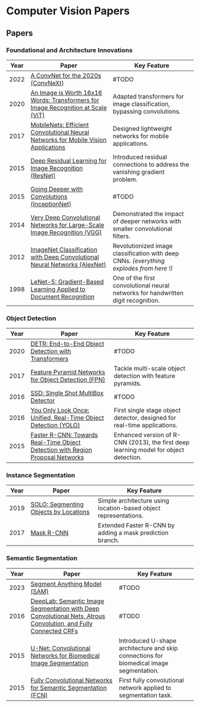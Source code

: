 # Computer Vision Papers

## Papers

### Foundational and Architecture Innovations
| Year | Paper | Key Feature |
|------|-------|-------------|
| 2022 | [A ConvNet for the 2020s (ConvNeXt)](https://arxiv.org/abs/2201.03545) | #TODO |
| 2020 | [An Image is Worth 16x16 Words: Transformers for Image Recognition at Scale (ViT)](https://arxiv.org/abs/2010.11929) | Adapted transformers for image classification, bypassing convolutions. |
| 2017 | [MobileNets: Efficient Convolutional Neural Networks for Mobile Vision Applications](https://arxiv.org/abs/1704.04861) | Designed lightweight networks for mobile applications. |
| 2015 | [Deep Residual Learning for Image Recognition (ResNet)](https://arxiv.org/abs/1512.03385) | Introduced residual connections to address the vanishing gradient problem. |
| 2015 | [Going Deeper with Convolutions (InceptionNet)](https://arxiv.org/abs/1409.4842) | #TODO |
| 2014 | [Very Deep Convolutional Networks for Large-Scale Image Recognition (VGG)](https://arxiv.org/abs/1409.1556) | Demonstrated the impact of deeper networks with smaller convolutional filters. |
| 2012 | [ImageNet Classification with Deep Convolutional Neural Networks (AlexNet)](https://proceedings.neurips.cc/paper/2012/file/c399862d3b9d6b76c8436e924a68c45b-Paper.pdf) | Revolutionized image classification with deep CNNs. *(everything explodes from here !)* |
| 1998 | [LeNet-5: Gradient-Based Learning Applied to Document Recognition](http://yann.lecun.com/exdb/lenet/) | One of the first convolutional neural networks for handwritten digit recognition. |

### Object Detection
| Year | Paper | Key Feature |
|------|-------|-------------|
| 2020 | [DETR: End-to-End Object Detection with Transformers](https://arxiv.org/abs/2005.12872) | #TODO |
| 2017 | [Feature Pyramid Networks for Object Detection (FPN)](https://arxiv.org/abs/1612.03144) | Tackle multi-scale object detection with feature pyramids. |
| 2016 | [SSD: Single Shot MultiBox Detector](https://arxiv.org/abs/1512.02325) | #TODO |
| 2016 | [You Only Look Once: Unified, Real-Time Object Detection (YOLO)](https://arxiv.org/abs/1506.02640) | First single stage object detector, designed for real-time applications. |
| 2015 | [Faster R-CNN: Towards Real-Time Object Detection with Region Proposal Networks](https://arxiv.org/abs/1506.01497) | Enhanced version of R-CNN (2013), the first deep learning model for object detection. |

### Instance Segmentation
| Year | Paper | Key Feature |
|------|-------|-------------|
| 2019 | [SOLO: Segmenting Objects by Locations](https://arxiv.org/abs/1912.04488) | Simple architecture using location-based object representations. |
| 2017 | [Mask R-CNN](https://arxiv.org/abs/1703.06870) | Extended Faster R-CNN by adding a mask prediction branch. |

### Semantic Segmentation
| Year | Paper | Key Feature |
|------|-------|-------------|
| 2023 | [Segment Anything Model (SAM)](https://arxiv.org/abs/2304.02643) | #TODO |
| 2016 | [DeepLab: Semantic Image Segmentation with Deep Convolutional Nets, Atrous Convolution, and Fully Connected CRFs](https://arxiv.org/abs/1606.00915) | #TODO |
| 2015 | [U-Net: Convolutional Networks for Biomedical Image Segmentation](https://arxiv.org/abs/1505.04597) | Introduced U-shape architecture and skip connections for biomedical image segmentation. |
| 2015 | [Fully Convolutional Networks for Semantic Segmentation (FCN)](https://arxiv.org/abs/1411.4038) | First fully convolutional network applied to segmentation task. |
